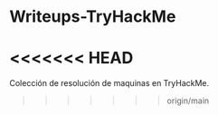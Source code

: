# Writeups-TryHackMe

<<<<<<< HEAD
=======
Colección de resolución de maquinas en TryHackMe.
>>>>>>> origin/main
